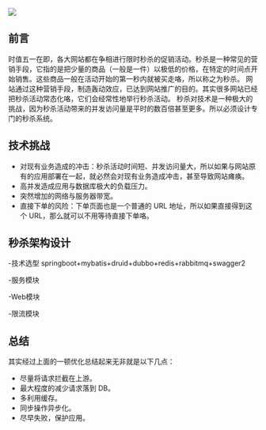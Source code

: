 ![](https://ws2.sinaimg.cn/large/006tKfTcly1fr1z9k79lrj31kw11zwt8.jpg)

## 前言

时值五一在即，各大网站都在争相进行限时秒杀的促销活动。秒杀是一种常见的营销手段，它指的是把少量的商品（一般是一件）以极低的价格，在特定的时间点开始销售。这些商品一般在活动开始的第一秒内就被买走咯，所以称之为秒杀。
网站通过这种营销手段，制造轰动效应，已达到网站推广的目的。其实很多网站已经把秒杀活动常态化咯，它们会经常性地举行秒杀活动。
秒杀对技术是一种极大的挑战，因为秒杀活动带来的并发访问量是平时的数百倍甚至更多。所以必须设计专门的秒杀系统。

## 技术挑战

- 对现有业务造成的冲击：秒杀活动时间短、并发访问量大，所以如果与网站原有的应用部署在一起，就必然会对现有业务造成冲击，甚至导致网站瘫痪。
- 高并发造成应用与数据库极大的负载压力。
- 突然增加的网络与服务器带宽。
- 直接下单的风险：下单页面也是一个普通的 URL 地址，所以如果直接得到这个 URL，那么就可以不用等待直接下单咯。

## 秒杀架构设计

-技术选型
 springboot+mybatis+druid+dubbo+redis+rabbitmq+swagger2

-服务模块

-Web模块

-限流模块


## 总结

其实经过上面的一顿优化总结起来无非就是以下几点：

- 尽量将请求拦截在上游。
- 最大程度的减少请求落到 DB。
- 多利用缓存。
- 同步操作异步化。
- 尽早失败，保护应用。

